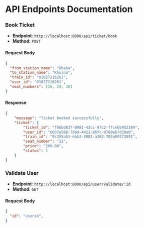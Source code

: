 # API Endpoints Documentation

### Book Ticket

- **Endpoint**: `http://localhost:8000/api/ticket/book`
- **Method**: `POST`

#### Request Body

```json
{
  "from_station_name": "Dhaka",
  "to_station_name": "Khulna",
  "train_id": "01827216261",
  "user_id": "01827216261",
  "seat_numbers": [10, 20, 30]
}
```

#### Response
```json
{
    "message": "Ticket booked successfully",
    "ticket": {
        "ticket_id": "f66bd837-0981-43cc-9fc2-ffcebb452384",
        "user_id": "6037e588-7da9-4422-8bfc-d780eb7d39e0",
        "train_id": "0c355a51-ebb3-4082-a262-703a09273801",
        "seat_number": "12",
        "price": "200.00",
        "status": 1
    }
}
```

### Validate User

- **Endpoint**: `http://localhost:8000/api/user/validate/:id`
- **Method**: `GET`

#### Request Body

```json
{
  "id": "userid",
}
```